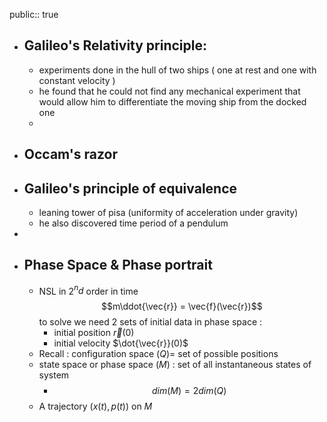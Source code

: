 public:: true

- ## Galileo's Relativity principle:
	- experiments done in the hull of two ships ( one at rest and one with constant velocity )
	- he found that he could not find any mechanical experiment that would allow him to differentiate the moving ship from the docked one
	-
- ## Occam's razor
- ## Galileo's principle of equivalence
	- leaning tower of pisa (uniformity of acceleration under gravity)
	- he also discovered time period of a pendulum
-
- ## Phase Space & Phase portrait
	- NSL in 2$^nd$ order in time 
	  $$m\ddot{\vec{r}} = \vec{f}(\vec{r})$$
	  to solve we need 2 sets of initial data in phase space  :
		- initial position $\vec{r}(0)$
		- initial velocity $\dot{\vec{r}}(0)$
	- Recall : configuration space ($Q$)= set of possible positions
	- state space or phase space ($M$) : set of all instantaneous states of system
		- $$dim(M) = 2dim(Q)$$
	- A trajectory $(x(t),p(t))$ on $M$
